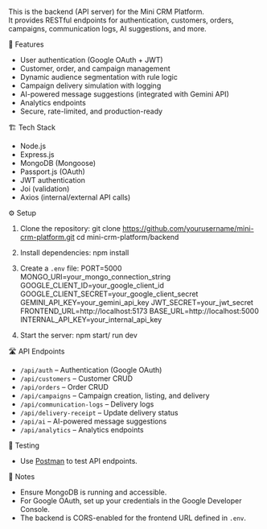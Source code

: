 
This is the backend (API server) for the Mini CRM Platform.  
It provides RESTful endpoints for authentication, customers, orders, campaigns, communication logs, AI suggestions, and more.

 🚀 Features

- User authentication (Google OAuth + JWT)
- Customer, order, and campaign management
- Dynamic audience segmentation with rule logic
- Campaign delivery simulation with logging
- AI-powered message suggestions (integrated with Gemini API)
- Analytics endpoints
- Secure, rate-limited, and production-ready

 🏗️ Tech Stack

- Node.js
- Express.js
- MongoDB (Mongoose)
- Passport.js (OAuth)
- JWT authentication
- Joi (validation)
- Axios (internal/external API calls)

 ⚙️ Setup

1. Clone the repository:
   git clone https://github.com/yourusername/mini-crm-platform.git
   cd mini-crm-platform/backend

2. Install dependencies:
   npm install


3. Create a `.env` file:
PORT=5000
MONGO_URI=your_mongo_connection_string
GOOGLE_CLIENT_ID=your_google_client_id
GOOGLE_CLIENT_SECRET=your_google_client_secret
GEMINI_API_KEY=your_gemini_api_key
JWT_SECRET=your_jwt_secret
FRONTEND_URL=http://localhost:5173
BASE_URL=http://localhost:5000
INTERNAL_API_KEY=your_internal_api_key

4. Start the server:
   npm start/ run dev


🛣️ API Endpoints

- `/api/auth` – Authentication (Google OAuth)
- `/api/customers` – Customer CRUD
- `/api/orders` – Order CRUD
- `/api/campaigns` – Campaign creation, listing, and delivery
- `/api/communication-logs` – Delivery logs
- `/api/delivery-receipt` – Update delivery status
- `/api/ai` – AI-powered message suggestions
- `/api/analytics` – Analytics endpoints

🧪 Testing
- Use [Postman](https://www.postman.com/) to test API endpoints.

 📝 Notes
- Ensure MongoDB is running and accessible.
- For Google OAuth, set up your credentials in the Google Developer Console.
- The backend is CORS-enabled for the frontend URL defined in `.env`.






